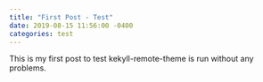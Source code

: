 ```yaml
---
title: "First Post - Test"
date: 2019-08-15 11:56:00 -0400
categories: test
---
```

This is my first post to test kekyll-remote-theme is run without any problems.
